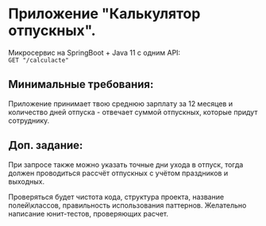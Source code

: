 # Приложение "Калькулятор отпускных".

Микросервис на SpringBoot + Java 11 c одним API:  
`GET "/calculacte"`

## Минимальные требования:
Приложение принимает твою среднюю зарплату за 12 месяцев и количество дней отпуска - отвечает суммой отпускных, которые придут сотруднику.

## Доп. задание:
При запросе также можно указать точные дни ухода в отпуск, тогда должен проводиться рассчёт отпускных с учётом праздников и выходных.

Проверяться будет чистота кода, структура проекта, название полей\классов, правильность использования паттернов. Желательно написание юнит-тестов, проверяющих расчет.
